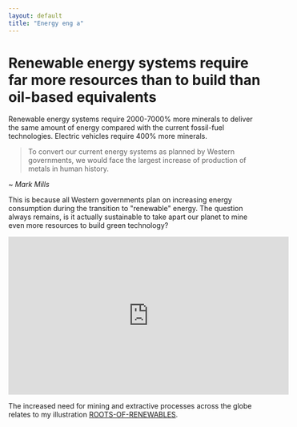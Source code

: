 ```yaml
---
layout: default
title: "Energy eng a"
---
```

# Renewable energy systems require far more resources than to build than oil-based equivalents 
Renewable energy systems require 2000-7000% more minerals to deliver the same amount of energy compared with the current fossil-fuel technologies. Electric vehicles require 400% more minerals. 

>To convert our current energy systems as planned by Western governments, we would face the largest increase of production of metals in human history.
>
~ *Mark Mills*

This is because all Western governments plan on increasing energy consumption during the transition to "renewable" energy. The question always remains, is it actually sustainable to take apart our planet to mine even more resources to build green technology?

<iframe width="560" height="315" src="https://www.youtube.com/embed/sgOEGKDVvsg?si=SpxArLbni58gAdht" title="YouTube video player" frameborder="0" allow="accelerometer; autoplay; clipboard-write; encrypted-media; gyroscope; picture-in-picture; web-share" referrerpolicy="strict-origin-when-cross-origin" allowfullscreen></iframe>

The increased need for mining and extractive processes across the globe relates to my illustration [ROOTS-OF-RENEWABLES](ROOTS-OF-RENEWABLES.md).